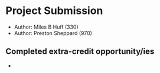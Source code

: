 # Project Submission
* Author:  Miles B Huff (330)
* Author:  Preston Sheppard (970)

## Completed extra-credit opportunity/ies
* 
